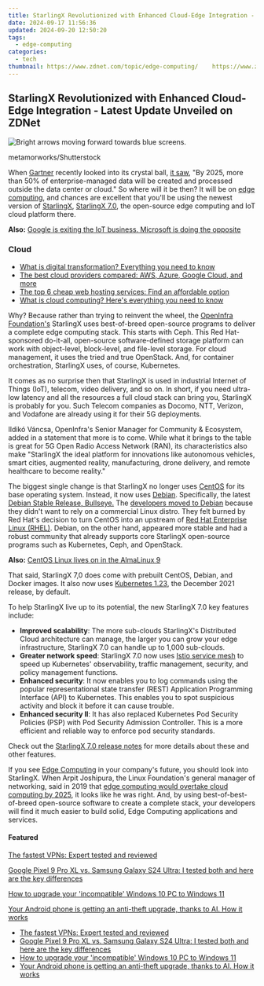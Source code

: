 ```yaml
---
title: StarlingX Revolutionized with Enhanced Cloud-Edge Integration - Latest Update Unveiled on ZDNet
date: 2024-09-17 11:56:36
updated: 2024-09-20 12:50:20
tags:
  - edge-computing
categories:
  - tech
thumbnail: https://www.zdnet.com/topic/edge-computing/    https://www.zdnet.com/a/img/resize/72be91e981ff57b2ebad7a55c1762f5aa2a63c98/2021/11/19/f1c1e2cb-df25-4ef1-bf2e-76a7087ef5c1/edge-computing.png?width=170&height=128&fit=crop&format=pjpg&auto=webp
---
```


## StarlingX Revolutionized with Enhanced Cloud-Edge Integration - Latest Update Unveiled on ZDNet

![Bright arrows moving forward towards blue screens.](https://www.zdnet.com/a/img/resize/671d44eb10868c4e95d9d7fe8c95e82b32ef2df3/2021/11/19/f1c1e2cb-df25-4ef1-bf2e-76a7087ef5c1/edge-computing.png?auto=webp&width=1280)

metamorworks/Shutterstock

When [Gartner](https://www.gartner.com/en) recently looked into its crystal ball, [it saw](https://www.equinix.com/resources/analyst-reports/gartner-distributed-enterprise-predictions-2022?ls=Advertising%20-%20Web&lsd=22q1%5Fenterprise%5Fdigital-infrastructure--not-applicable%5F/resources/analyst-reports/gartner-distributed-enterprise-predictions-2022%5Fdm%5Fobility%5Fpaid-search%5Fgoogle%5Fus-en%5FAMER%5Fdigital-edge%5Fdemand-gen&utm%5Fcampaign=us-en%5Fgoogle%5Fpaid-search%5Fdigital-edge%5Fdm&utm%5Fsource=google&utm%5Fmedium=paid-search&utm%5Fcontent=digital-infrastructure--not-applicable%5Fgartner-distributed-enterprise-predictions-2022&gclid=CjwKCAjwyaWZBhBGEiwACslQo1AGTjhNzGVtdMvA2aB17%5FaXR24lcHFSGMewfbYLWpLwzsH6Mult0BoCfQ0QAvD%5FBwE), "By 2025, more than 50% of enterprise-managed data will be created and processed outside the data center or cloud." So where will it be then? It will be on [edge computing](https://www.zdnet.com/topic/edge-computing/), and chances are excellent that you'll be using the newest version of [StarlingX](https://www.starlingx.io/), [StarlingX 7.0](https://docs.starlingx.io/specs/specs/stx-7.0/index.html), the open-source edge computing and IoT cloud platform there.

**Also:** [Google is exiting the IoT business. Microsoft is doing the opposite](https://www.zdnet.com/article/google-is-exiting-the-iot-services-business-microsoft-is-doing-the-opposite/) 

### Cloud

* [​What is digital transformation? Everything you need to know](https://www.zdnet.com/article/what-is-digital-transformation-everything-you-need-to-know-about-how-technology-is-reshaping/)
* [The best cloud providers compared: AWS, Azure, Google Cloud, and more](https://www.zdnet.com/article/the-top-cloud-providers-of-2021-aws-microsoft-azure-google-cloud-hybrid-saas/)
* [The top 6 cheap web hosting services: Find an affordable option](https://www.zdnet.com/article/best-cheap-web-hosting/)
* [What is cloud computing? Here's everything you need to know](https://www.zdnet.com/article/what-is-cloud-computing-everything-you-need-to-know-about-the-cloud/)

Why? Because rather than trying to reinvent the wheel, the [OpenInfra Foundation's](https://openinfra.dev/) StarlingX uses best-of-breed open-source programs to deliver a complete edge computing stack. This starts with Ceph. This Red Hat-sponsored do-it-all, open-source software-defined storage platform can work with object-level, block-level, and file-level storage. For cloud management, it uses the tried and true OpenStack. And, for container orchestration, StarlingX uses, of course, Kubernetes.

It comes as no surprise then that StarlingX is used in industrial Internet of Things (IoT), telecom, video delivery, and so on. In short, if you need ultra-low latency and all the resources a full cloud stack can bring you, StarlingX is probably for you. Such Telecom companies as Docomo, NTT, Verizon, and Vodafone are already using it for their 5G deployments.

Ildikó Váncsa, OpenInfra's Senior Manager for Community & Ecosystem, added in a statement that more is to come. While what it brings to the table is great for 5G Open Radio Access Network (RAN), its characteristics also make "StarlingX the ideal platform for innovations like autonomous vehicles, smart cities, augmented reality, manufacturing, drone delivery, and remote healthcare to become reality."

The biggest single change is that StarlingX no longer uses [CentOS](https://www.centos.org/) for its base operating system. Instead, it now uses [Debian](https://www.debian.org/). Specifically, the latest [Debian Stable Release, Bullseye.](https://www.debian.org/releases/bullseye/) The [developers moved to Debian](https://docs.starlingx.io/specs/specs/stx-6.0/approved/starlingx%5F2008704%5Fdebian%5Ftransition.html) because they didn't want to rely on a commercial Linux distro. They felt burned by Red Hat's decision to turn CentOS into an upstream of [Red Hat Enterprise Linux (RHEL)](https://www.redhat.com/en/technologies/linux-platforms/enterprise-linux). Debian, on the other hand, appeared more stable and had a robust community that already supports core StarlingX open-source programs such as Kubernetes, Ceph, and OpenStack.

**Also:** [CentOS Linux lives on in the AlmaLinux 9](https://www.zdnet.com/article/old-style-centos-linux-lives-on-in-the-new-almalinux-9/)

That said, StarlingX 7,0 does come with prebuilt CentOS, Debian, and Docker images. It also now uses [Kubernetes 1.23](https://kubernetes.io/blog/2021/12/07/kubernetes-1-23-release-announcement/), the December 2021 release, by default.

To help StarlingX live up to its potential, the new StarlingX 7.0 key features include:

* **Improved scalability**: The more sub-clouds StarlingX's Distributed Cloud architecture can manage, the larger you can grow your edge infrastructure, StarlingX 7.0 can handle up to 1,000 sub-clouds.
* **Greater network speed**: StarlingX 7.0 now uses [Istio service mesh](https://istio.io/latest/about/service-mesh/) to speed up Kubernetes' observability, traffic management, security, and policy management functions.
* **Enhanced security**: It now enables you to log commands using the popular representational state transfer (REST) Application Programming Interface (API) to Kubernetes. This enables you to spot suspicious activity and block it before it can cause trouble.
* **Enhanced security II**: It has also replaced Kubernetes Pod Security Policies (PSP) with Pod Security Admission Controller. This is a more efficient and reliable way to enforce pod security standards.

Check out the [StarlingX 7.0 release notes](https://docs.starlingx.io/releasenotes/r7-0-release-notes-85446867da2a.html) for more details about these and other features.

If you see [Edge Computing](https://www.zdnet.com/article/edge-computing-is-coming-and-businesses-arent-ready/) in your company's future, you should look into StarlingX. When Arpit Joshipura, the Linux Foundation's general manager of networking, said in 2019 that [edge computing would overtake cloud computing by 2025](https://www.zdnet.com/article/linux-foundation-executive-believes-edge-computing-will-be-more-important-than-cloud-computing/), it looks like he was right. And, by using best-of-best-of-breed open-source software to create a complete stack, your developers will find it much easier to build solid, Edge Computing applications and services. 

#### Featured

[The fastest VPNs: Expert tested and reviewed](https://www.zdnet.com/article/fastest-vpn/ "The fastest VPNs: Expert tested and reviewed")

[Google Pixel 9 Pro XL vs. Samsung Galaxy S24 Ultra: I tested both and here are the key differences](https://www.zdnet.com/article/google-pixel-9-pro-xl-vs-samsung-galaxy-s24-ultra/ "Google Pixel 9 Pro XL vs. Samsung Galaxy S24 Ultra: I tested both and here are the key differences")

[How to upgrade your 'incompatible' Windows 10 PC to Windows 11](https://www.zdnet.com/article/how-to-upgrade-your-incompatible-windows-10-pc-to-windows-11/ "How to upgrade your 'incompatible' Windows 10 PC to Windows 11")

[Your Android phone is getting an anti-theft upgrade, thanks to AI. How it works](https://www.zdnet.com/article/your-android-phone-is-getting-an-anti-theft-upgrade-thanks-to-ai-how-it-works/ "Your Android phone is getting an anti-theft upgrade, thanks to AI. How it works")

* [The fastest VPNs: Expert tested and reviewed](https://www.zdnet.com/article/fastest-vpn/ "The fastest VPNs: Expert tested and reviewed")
* [Google Pixel 9 Pro XL vs. Samsung Galaxy S24 Ultra: I tested both and here are the key differences](https://www.zdnet.com/article/google-pixel-9-pro-xl-vs-samsung-galaxy-s24-ultra/ "Google Pixel 9 Pro XL vs. Samsung Galaxy S24 Ultra: I tested both and here are the key differences")
* [How to upgrade your 'incompatible' Windows 10 PC to Windows 11](https://www.zdnet.com/article/how-to-upgrade-your-incompatible-windows-10-pc-to-windows-11/ "How to upgrade your 'incompatible' Windows 10 PC to Windows 11")
* [Your Android phone is getting an anti-theft upgrade, thanks to AI. How it works](https://www.zdnet.com/article/your-android-phone-is-getting-an-anti-theft-upgrade-thanks-to-ai-how-it-works/ "Your Android phone is getting an anti-theft upgrade, thanks to AI. How it works")

<ins class="adsbygoogle"
     style="display:block"
     data-ad-format="autorelaxed"
     data-ad-client="ca-pub-7571918770474297"
     data-ad-slot="1223367746"></ins>



<ins class="adsbygoogle"
     style="display:block"
     data-ad-client="ca-pub-7571918770474297"
     data-ad-slot="8358498916"
     data-ad-format="auto"
     data-full-width-responsive="true"></ins>
